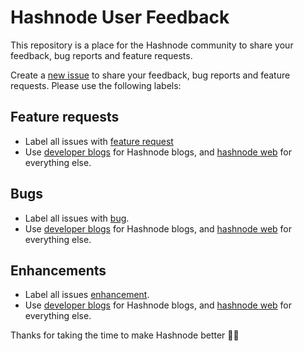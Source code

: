 # Hashnode User Feedback

This repository is a place for the Hashnode community to share your feedback, bug reports and feature requests. 

Create a [new issue](https://github.com/Hashnode/user-feedback/issues/new) to share your feedback, bug reports and feature requests. Please use the following labels: 

## Feature requests

- Label all issues with [feature request](https://github.com/Hashnode/user-feedback/labels/new%20feature)
- Use [developer blogs](https://github.com/Hashnode/user-feedback/labels/developer%20blogs) for Hashnode blogs, and [hashnode web](https://github.com/Hashnode/user-feedback/labels/hashnode%20web) for everything else. 


## Bugs

- Label all issues with [bug](https://github.com/Hashnode/user-feedback/labels/bug).
- Use [developer blogs](https://github.com/Hashnode/user-feedback/labels/developer%20blogs) for Hashnode blogs, and [hashnode web](https://github.com/Hashnode/user-feedback/labels/hashnode%20web) for everything else. 

## Enhancements

- Label all issues [enhancement](https://github.com/Hashnode/user-feedback/labels/enhancement).
- Use [developer blogs](https://github.com/Hashnode/user-feedback/labels/developer%20blogs) for Hashnode blogs, and [hashnode web](https://github.com/Hashnode/user-feedback/labels/hashnode%20web) for everything else. 

Thanks for taking the time to make Hashnode better 🙌🍺
